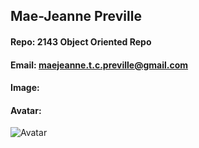 ## Mae-Jeanne Preville
#### Repo: 2143 Object Oriented Repo
#### Email: maejeanne.t.c.preville@gmail.com
#### Image:

#### Avatar:
![Avatar](https://www.pexels.com/photo/shallow-focus-photography-of-yellow-sunflower-field-under-sunny-sky-1169084/)
